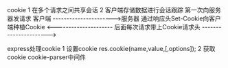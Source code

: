 cookie
1 在多个请求之间共享会话
2 客户端存储数据进行会话跟踪
        第一次向服务器发请求
客户端 ---------------------->服务器
      通过响应头Set-Cookie向客户端种植Cookie
      <---------------------
      后面每次请求带上Cookie请求头
      ---------------------->

express处理cookie
1 设置cookie
   res.cookie(name,value,[,options]);
2 获取cookie
  cookie-parser中间件   